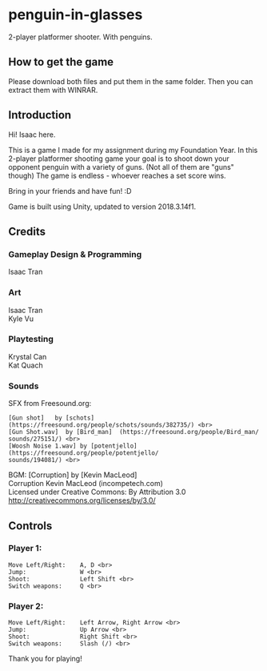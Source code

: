 # penguin-in-glasses
2-player platformer shooter. With penguins. 

## How to get the game
Please download both files and put them in the same folder. Then you can extract them with WINRAR.
    
## Introduction
Hi! Isaac here. 

This is a game I made for my assignment during my Foundation Year.
In this 2-player platformer shooting game your goal is to shoot down your opponent penguin
with a variety of guns. (Not all of them are "guns" though)
The game is endless - whoever reaches a set score wins.

Bring in your friends and have fun! :D

Game is built using Unity, updated to version 2018.3.14f1.

## Credits
### Gameplay Design & Programming <br>
Isaac Tran <br>

### Art <br>
Isaac Tran <br>
Kyle Vu <br>

### Playtesting <br>
Krystal Can <br>
Kat Quach <br>

### Sounds <br>
SFX from Freesound.org: <br>

    [Gun shot]   by [schots]  (https://freesound.org/people/schots/sounds/382735/) <br>
    [Gun Shot.wav]  by [Bird_man]  (https://freesound.org/people/Bird_man/
    sounds/275151/) <br>
    [Woosh Noise 1.wav] by [potentjello](https://freesound.org/people/potentjello/
    sounds/194081/) <br>
    
BGM: [Corruption] by [Kevin MacLeod] <br>
    Corruption Kevin MacLeod (incompetech.com) <br>
    Licensed under Creative Commons: By Attribution 3.0 <br>
    http://creativecommons.org/licenses/by/3.0/ <br>

## Controls <br>
### Player 1: <br>
    Move Left/Right: 	A, D <br>
    Jump: 		        W <br>
    Shoot: 		        Left Shift <br>
    Switch weapons: 	Q <br>
### Player 2: <br>
    Move Left/Right: 	Left Arrow, Right Arrow <br>
    Jump: 		        Up Arrow <br>
    Shoot: 		        Right Shift <br>
    Switch weapons: 	Slash (/) <br>

Thank you for playing!
